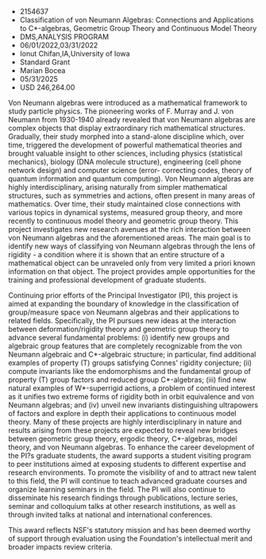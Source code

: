 
* 2154637
* Classification of von Neumann Algebras: Connections and Applications to C*-algebras, Geometric Group Theory and Continuous Model Theory
* DMS,ANALYSIS PROGRAM
* 06/01/2022,03/31/2022
* Ionut Chifan,IA,University of Iowa
* Standard Grant
* Marian Bocea
* 05/31/2025
* USD 246,264.00

Von Neumann algebras were introduced as a mathematical framework to study
particle physics. The pioneering works of F. Murray and J. von Neumann from
1930-1940 already revealed that von Neumann algebras are complex objects that
display extraordinary rich mathematical structures. Gradually, their study
morphed into a stand-alone discipline which, over time, triggered the
development of powerful mathematical theories and brought valuable insight to
other sciences, including physics (statistical mechanics), biology (DNA molecule
structure), engineering (cell phone network design) and computer science (error-
correcting codes, theory of quantum information and quantum computing). Von
Neumann algebras are highly interdisciplinary, arising naturally from simpler
mathematical structures, such as symmetries and actions, often present in many
areas of mathematics. Over time, their study maintained close connections with
various topics in dynamical systems, measured group theory, and more recently to
continuous model theory and geometric group theory. This project investigates
new research avenues at the rich interaction between von Neumann algebras and
the aforementioned areas. The main goal is to identify new ways of classifying
von Neumann algebras through the lens of rigidity - a condition where it is
shown that an entire structure of a mathematical object can be unraveled only
from very limited a priori known information on that object. The project
provides ample opportunities for the training and professional development of
graduate students.

Continuing prior efforts of the Principal Investigator (PI), this project is
aimed at expanding the boundary of knowledge in the classification of
group/measure space von Neumann algebras and their applications to related
fields. Specifically, the PI pursues new ideas at the interaction between
deformation/rigidity theory and geometric group theory to advance several
fundamental problems: (i) identify new groups and algebraic group features that
are completely recognizable from the von Neumann algebraic and C*-algebraic
structure; in particular, find additional examples of property (T) groups
satisfying Connes' rigidity conjecture; (ii) compute invariants like the
endomorphisms and the fundamental group of property (T) group factors and
reduced group C*-algebras; (iii) find new natural examples of W*-superrigid
actions, a problem of continued interest as it unifies two extreme forms of
rigidity both in orbit equivalence and von Neumann algebras; and (iv) unveil new
invariants distinguishing ultrapowers of factors and explore in depth their
applications to continuous model theory. Many of these projects are highly
interdisciplinary in nature and results arising from these projects are expected
to reveal new bridges between geometric group theory, ergodic theory,
C*-algebras, model theory, and von Neumann algebras. To enhance the career
development of the PI?s graduate students, the award supports a student visiting
program to peer institutions aimed at exposing students to different expertise
and research environments. To promote the visibility of and to attract new
talent to this field, the PI will continue to teach advanced graduate courses
and organize learning seminars in the field. The PI will also continue to
disseminate his research findings through publications, lecture series, seminar
and colloquium talks at other research institutions, as well as through invited
talks at national and international conferences.

This award reflects NSF's statutory mission and has been deemed worthy of
support through evaluation using the Foundation's intellectual merit and broader
impacts review criteria.
